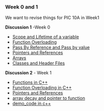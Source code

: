 ### Week  0 and 1
We want to revise things for PIC 10A in Week1        

**Discussion 1** -Week 0
- [Scope and Lifetime of a variable](https://github.com/nikunjsanghai/Intermediate_Programming_Cplusplus/blob/main/Week1/Scope_and_Lifetime_Variables.md)
- [Function Overloading](https://github.com/nikunjsanghai/Intermediate_Programming_Cplusplus/blob/main/Week1/Function_overloading.md)
- [Pass By Reference and Pass by value](https://github.com/nikunjsanghai/Introduction_to_Programming_Cplusplus/blob/main/Week5/pass_by_value_vs_pass_by_reference.md)
-  [Pointers and References](https://github.com/nikunjsanghai/Intermediate_Programming_Cplusplus/blob/main/Week2/Pointers_and_References.md)
- [Arrays](https://github.com/nikunjsanghai/Intermediate_Programming_Cplusplus/blob/main/Week2/arrays.md)
- [Classes and Header Files](https://github.com/nikunjsanghai/Intermediate_Programming_Cplusplus/blob/main/Week1/Classes_and_Header_Files.md)

**Discussion 2** - Week 1
- [Functions in C++]()
- [Function Overloading in C++]()
- [Pointers and References]()
- [array decay and pointer to function]()
- [demo_code in c++]()




